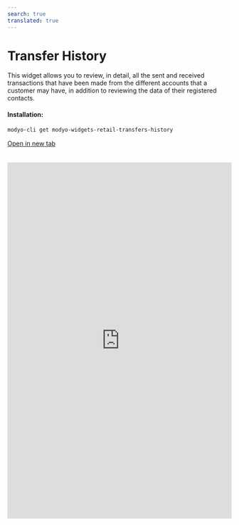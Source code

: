 ```yaml
---
search: true
translated: true
---
```


# Transfer History

This widget allows you to review, in detail, all the sent and received transactions that have been made from the different accounts that a customer may have, in addition to reviewing the data of their registered contacts.

#### Installation:

```bash
modyo-cli get modyo-widgets-retail-transfers-history
```

[Open in new tab](https://widgets.modyo.com/retail/retail-transfers)

<iframe id="widgetFrame" src="https://widgets.modyo.com/retail/retail-transfers" width="100%"  frameBorder="0" style="min-height:800px;overflow:auto;margin-top:20px;"/>

| Feature                       | Description                                                                                                                                                                           |
| ----------------------------- | ------------------------------------------------------------------------------------------------------------------------------------------------------------------------------------- |
| Transfer History              | Displays the transaction details sent and received from the customer's account. Includes the amount of the transfer, the available balance, and the contact name, as appropriate.     |
| Third-party Transfers         | Filters the widget to only show information regarding transfers to third parties made by the customer.                                                                                |
| Transfers between my Accounts | Filters the widget to only show information regarding transfers made between the customer's own accounts.                                                                             |
| Contacts                      | Allows customers to review and edit contact information that are already entered in the customer's account. Displays information such as name, bank, account type and account number. |
| Add Contact                   | Add new destination accounts to Contacts. Includes fields to define the name, bank, account type, account number, ID and recipient's email.                                           |

<script>

  export default {
    mounted() {

      function setIframeHeightCO(id, ht) {
          var ifrm = document.getElementById(id);
          if(ifrm) {
            ifrm.style.height = ht + 4 + "px";
          }
      }
      // iframed document sends its height using postMessage
      function handleDocHeightMsg(e) {
          // check origin
          if ( e.origin === 'https://widgets.modyo.com' ) {
              // parse data
              var data = JSON.parse( e.data );

              console.log('data:', data)
              // check data object
              if ( data['docHeight'] ) {
                  setIframeHeightCO( 'widgetFrame', data['docHeight'] );
              } else {
                  setIframeHeightCO( 'widgetFrame', 700 );
              }
          }
      }

      // assign message handler
      if ( window.addEventListener ) {
          window.addEventListener('message', handleDocHeightMsg, false);
      }
    }
  }

</script>
